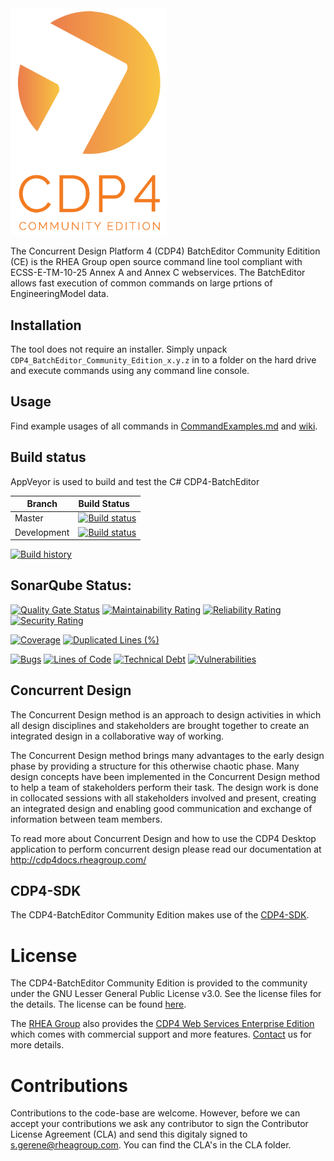<img src="https://github.com/RHEAGROUP/CDP4-IME-Community-Edition/raw/master/CDP-Community-Edition.png" width="250">

The Concurrent Design Platform 4 (CDP4) BatchEditor Community Editition (CE) is the RHEA Group open source command line tool compliant with ECSS-E-TM-10-25 Annex A and Annex C webservices. The BatchEditor allows fast execution of common commands on large prtions of EngineeringModel data.

## Installation

The tool does not require an installer. Simply unpack `CDP4_BatchEditor_Community_Edition_x.y.z` in to a folder on the hard drive and execute commands using any command line console.

## Usage

Find example usages of all commands in [CommandExamples.md](CommandExamples.md) and [wiki](https://github.com/RHEAGROUP/CDP4-BatchEditor-Community-Edition/wiki).

## Build status

AppVeyor is used to build and test the C# CDP4-BatchEditor

Branch | Build Status
------- | :------------
Master |  [![Build status](https://ci.appveyor.com/api/projects/status/1iv7brk6t7k3aeop/branch/master?svg=true)](https://ci.appveyor.com/project/rheagroup/cdp4-batcheditor-community-edition/branch/master)
Development |  [![Build status](https://ci.appveyor.com/api/projects/status/1iv7brk6t7k3aeop/branch/development?svg=true)](https://ci.appveyor.com/project/rheagroup/cdp4-batcheditor-community-edition/branch/development)

[![Build history](https://buildstats.info/appveyor/chart/rheagroup/cdp4-batcheditor-community-edition)](https://ci.appveyor.com/project/rheagroup/cdp4-batcheditor-community-edition)

## SonarQube Status:
[![Quality Gate Status](https://sonarcloud.io/api/project_badges/measure?project=RHEAGROUP_CDP4-BatchEditor-Community-Edition&metric=alert_status)](https://sonarcloud.io/dashboard?id=RHEAGROUP_CDP4-BatchEditor-Community-Edition)
[![Maintainability Rating](https://sonarcloud.io/api/project_badges/measure?project=RHEAGROUP_CDP4-BatchEditor-Community-Edition&metric=sqale_rating)](https://sonarcloud.io/dashboard?id=RHEAGROUP_CDP4-BatchEditor-Community-Edition)
[![Reliability Rating](https://sonarcloud.io/api/project_badges/measure?project=RHEAGROUP_CDP4-BatchEditor-Community-Edition&metric=reliability_rating)](https://sonarcloud.io/dashboard?id=RHEAGROUP_CDP4-BatchEditor-Community-Edition)
[![Security Rating](https://sonarcloud.io/api/project_badges/measure?project=RHEAGROUP_CDP4-BatchEditor-Community-Edition&metric=security_rating)](https://sonarcloud.io/dashboard?id=RHEAGROUP_CDP4-BatchEditor-Community-Edition)

[![Coverage](https://sonarcloud.io/api/project_badges/measure?project=RHEAGROUP_CDP4-BatchEditor-Community-Edition&metric=coverage)](https://sonarcloud.io/dashboard?id=RHEAGROUP_CDP4-BatchEditor-Community-Edition)
[![Duplicated Lines (%)](https://sonarcloud.io/api/project_badges/measure?project=RHEAGROUP_CDP4-BatchEditor-Community-Edition&metric=duplicated_lines_density)](https://sonarcloud.io/dashboard?id=RHEAGROUP_CDP4-BatchEditor-Community-Edition)

[![Bugs](https://sonarcloud.io/api/project_badges/measure?project=RHEAGROUP_CDP4-BatchEditor-Community-Edition&metric=bugs)](https://sonarcloud.io/dashboard?id=RHEAGROUP_CDP4-BatchEditor-Community-Edition)
[![Lines of Code](https://sonarcloud.io/api/project_badges/measure?project=RHEAGROUP_CDP4-BatchEditor-Community-Edition&metric=ncloc)](https://sonarcloud.io/dashboard?id=RHEAGROUP_CDP4-BatchEditor-Community-Edition)
[![Technical Debt](https://sonarcloud.io/api/project_badges/measure?project=RHEAGROUP_CDP4-BatchEditor-Community-Edition&metric=sqale_index)](https://sonarcloud.io/dashboard?id=RHEAGROUP_CDP4-BatchEditor-Community-Edition)
[![Vulnerabilities](https://sonarcloud.io/api/project_badges/measure?project=RHEAGROUP_CDP4-BatchEditor-Community-Edition&metric=vulnerabilities)](https://sonarcloud.io/dashboard?id=RHEAGROUP_CDP4-BatchEditor-Community-Edition)

## Concurrent Design

The Concurrent Design method is an approach to design activities in which all design disciplines and stakeholders are brought together to create an integrated design in a collaborative way of working.

The Concurrent Design method brings many advantages to the early design phase by providing a structure for this otherwise chaotic phase. Many design concepts have been implemented in the Concurrent Design method to help a team of stakeholders perform their task. The design work is done in collocated sessions with all stakeholders involved and present, creating an integrated design and enabling good communication and exchange of information between team members.

To read more about Concurrent Design and how to use the CDP4 Desktop application to perform concurrent design please read our documentation at http://cdp4docs.rheagroup.com/

## CDP4-SDK

The CDP4-BatchEditor Community Edition makes use of the [CDP4-SDK](http://sdk.cdp4.org/).

# License

The CDP4-BatchEditor Community Edition is provided to the community under the GNU Lesser General Public License v3.0. See the license files for the details. The license can be found [here](LICENSE).

The [RHEA Group](https://www.rheagroup.com) also provides the [CDP4 Web Services Enterprise Edition](https://github.com/RHEAGROUP/CDP4-WebServices-Community-Edition/wiki/CDP4-Web-Services-Enterprise-Edition) which comes with commercial support and more features. [Contact](https://www.rheagroup.com/contact) us for more details.

# Contributions

Contributions to the code-base are welcome. However, before we can accept your contributions we ask any contributor to sign the Contributor License Agreement (CLA) and send this digitaly signed to s.gerene@rheagroup.com. You can find the CLA's in the CLA folder.

